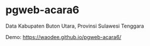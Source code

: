 # pgweb-acara6
Data Kabupaten Buton Utara, Provinsi Sulawesi Tenggara

Demo: https://waodee.github.io/pgweb-acara6/  
